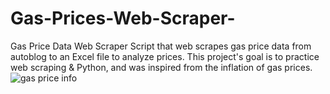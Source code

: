 # Gas-Prices-Web-Scraper-

Gas Price Data Web Scraper
Script that web scrapes gas price data from autoblog to an Excel file to analyze prices.
This project's goal is to practice web scraping & Python, and was inspired from the inflation of gas prices.
![gas price info](https://user-images.githubusercontent.com/65467588/201994046-bb36822c-fc3c-455a-af48-a84de26965b9.PNG)
